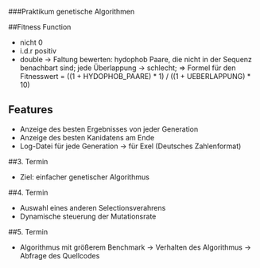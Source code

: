 ###Praktikum genetische Algorithmen

##Fitness Function
- nicht 0
- i.d.r positiv
- double
-> Faltung bewerten: hydophob Paare, die nicht in der Sequenz benachbart sind; jede Überlappung -> schlecht;
=> Formel für den Fitnesswert
= ((1 + HYDOPHOB_PAARE) * 1) / ((1 + UEBERLAPPUNG) * 10)

## Features
- Anzeige des besten Ergebnisses von jeder Generation
- Anzeige des besten Kanidatens am Ende
- Log-Datei für jede Generation -> für Exel (Deutsches Zahlenformat)

##3. Termin
- Ziel: einfacher genetischer Algorithmus

##4. Termin
- Auswahl eines anderen Selectionsverahrens
- Dynamische steuerung der Mutationsrate

##5. Termin
- Algorithmus mit größerem Benchmark
-> Verhalten des Algorithmus
-> Abfrage des Quellcodes